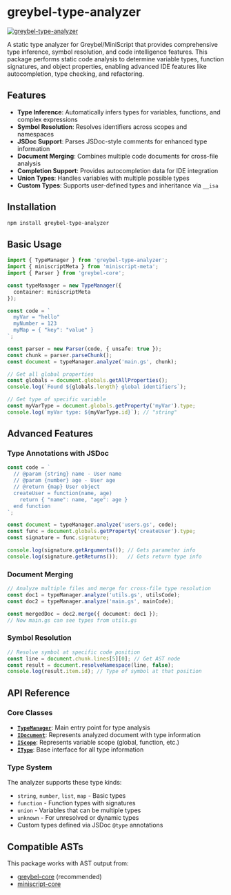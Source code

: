 # greybel-type-analyzer

[![greybel-type-analyzer](https://circleci.com/gh/ayecue/greybel-type-analyzer.svg?style=svg)](https://circleci.com/gh/ayecue/greybel-type-analyzer)

A static type analyzer for Greybel/MiniScript that provides comprehensive type inference, symbol resolution, and code intelligence features. This package performs static code analysis to determine variable types, function signatures, and object properties, enabling advanced IDE features like autocompletion, type checking, and refactoring.

## Features

- **Type Inference**: Automatically infers types for variables, functions, and complex expressions
- **Symbol Resolution**: Resolves identifiers across scopes and namespaces  
- **JSDoc Support**: Parses JSDoc-style comments for enhanced type information
- **Document Merging**: Combines multiple code documents for cross-file analysis
- **Completion Support**: Provides autocompletion data for IDE integration
- **Union Types**: Handles variables with multiple possible types
- **Custom Types**: Supports user-defined types and inheritance via `__isa`

## Installation

```bash
npm install greybel-type-analyzer
```

## Basic Usage

```ts
import { TypeManager } from 'greybel-type-analyzer';
import { miniscriptMeta } from 'miniscript-meta';
import { Parser } from 'greybel-core';

const typeManager = new TypeManager({
  container: miniscriptMeta
});

const code = `
  myVar = "hello"
  myNumber = 123
  myMap = { "key": "value" }
`;

const parser = new Parser(code, { unsafe: true });
const chunk = parser.parseChunk();
const document = typeManager.analyze('main.gs', chunk);

// Get all global properties
const globals = document.globals.getAllProperties();
console.log(`Found ${globals.length} global identifiers`);

// Get type of specific variable
const myVarType = document.globals.getProperty('myVar').type;
console.log(`myVar type: ${myVarType.id}`); // "string"
```

## Advanced Features

### Type Annotations with JSDoc

```ts
const code = `
  // @param {string} name - User name
  // @param {number} age - User age  
  // @return {map} User object
  createUser = function(name, age)
    return { "name": name, "age": age }
  end function
`;

const document = typeManager.analyze('users.gs', code);
const func = document.globals.getProperty('createUser').type;
const signature = func.signature;

console.log(signature.getArguments()); // Gets parameter info
console.log(signature.getReturns());   // Gets return type info
```

### Document Merging

```ts
// Analyze multiple files and merge for cross-file type resolution
const doc1 = typeManager.analyze('utils.gs', utilsCode);
const doc2 = typeManager.analyze('main.gs', mainCode);

const mergedDoc = doc2.merge({ document: doc1 });
// Now main.gs can see types from utils.gs
```

### Symbol Resolution

```ts
// Resolve symbol at specific code position
const line = document.chunk.lines[5][0]; // Get AST node
const result = document.resolveNamespace(line, false);
console.log(result.item.id); // Type of symbol at that position
```

## API Reference

### Core Classes

- **[`TypeManager`](src/type-manager.ts)**: Main entry point for type analysis
- **[`IDocument`](src/types/document.ts)**: Represents analyzed document with type information  
- **[`IScope`](src/types/scope.ts)**: Represents variable scope (global, function, etc.)
- **[`IType`](src/types/type.ts)**: Base interface for all type information

### Type System

The analyzer supports these type kinds:
- `string`, `number`, `list`, `map` - Basic types
- `function` - Function types with signatures
- `union` - Variables that can be multiple types
- `unknown` - For unresolved or dynamic types
- Custom types defined via JSDoc `@type` annotations

## Compatible ASTs

This package works with AST output from:
- [greybel-core](https://github.com/ayecue/greybel-core) (recommended)
- [miniscript-core](https://github.com/ayecue/miniscript-core)